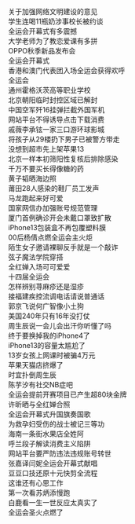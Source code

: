 关于加强网络文明建设的意见  
学生连喝11瓶奶涉事校长被约谈  
全运会开幕式有多震撼  
大学老师为了教恋爱课有多拼  
OPPO秋季新品发布会  
全运会开幕式  
香港和澳门代表团入场全运会获得欢呼  
全运会  
通州霍格沃茨高等职业学校  
北京朝阳临时封控区域已解封  
中国空军歼16挂弹拦截外国军机  
网站平台不得诱导点击下载消费  
戚薇李承铉一家三口游环球影城  
将孩子从29楼扔下男子已被警方带走  
没想到超市先上架苹果13  
北京一样本初筛阳性复核后排除感染  
千万不要买长得像糖的药  
黄子韬晒海边照  
莆田28人感染的鞋厂员工发声  
马龙跑起来好可爱  
国家网信办加强账号规范管理  
厦门首例确诊开会未戴口罩致扩散  
iPhone13包装盒不再包覆塑料膜  
00后杨倩点燃全运会主火炬  
陌生女子邀请裸聊反手就是一个敲诈  
弦子魔法学院穿搭  
全红婵入场可可爱爱  
十四届全运会  
怎样辨别荨麻疹还是湿疹  
接福建疾控流调电话请说普通话  
郭京飞说何广智像小土狗  
美国240年只有16年没打仗  
周生辰说一会儿会出汗你听懂了吗  
终于要换掉我的iPhone4了  
iPhone13的容量太尴尬了  
13岁女孩上网课时被骗4万元  
苹果天猫店挤爆了  
时宜扑倒周生辰  
陈芋汐有社交NB症吧  
全运会提前开赛项目已产生超80块金牌  
许昕晒与全红婵合照  
全运会开幕式升国旗奏国歌  
为救孕妇受伤的战士被记三等功  
海南一条街水果店全姓阿  
呼兰段子解读消费主义陷阱  
网站平台要严防违法违规账号转世  
张嘉译闫妮全运会开幕式献唱  
豆豆口技还原十元快剪全流程  
这谁还有心思工作  
第一次看苏炳添慢跑  
白鹿看一生一世反应太真实了  
全运会圣火点燃了  
